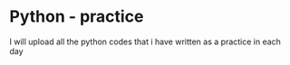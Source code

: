 # Python - practice
I will upload all the python codes that i have written as a practice in each day 
